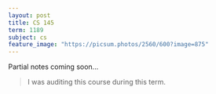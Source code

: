 ```yaml
---
layout: post
title: CS 145
term: 1189
subject: cs
feature_image: "https://picsum.photos/2560/600?image=875"
---
```


Partial notes coming soon...

 > I was auditing this course during this term.
